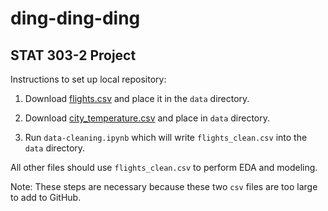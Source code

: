 # ding-ding-ding
## STAT 303-2 Project

Instructions to set up local repository:

1. Download [flights.csv](https://www.kaggle.com/datasets/usdot/flight-delays?select=flights.csv) and place it in the `data` directory.

2. Download [city_temperature.csv](https://www.kaggle.com/datasets/sudalairajkumar/daily-temperature-of-major-cities) and place in `data` directory.

3. Run `data-cleaning.ipynb` which will write `flights_clean.csv` into the `data` directory.

All other files should use `flights_clean.csv` to perform EDA and modeling.

Note: These steps are necessary because these two `csv` files are too large to add to GitHub.